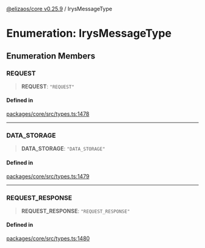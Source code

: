 [@elizaos/core v0.25.9](../index.md) / IrysMessageType

# Enumeration: IrysMessageType

## Enumeration Members

### REQUEST

> **REQUEST**: `"REQUEST"`

#### Defined in

[packages/core/src/types.ts:1478](https://github.com/Shelpin/aeternalsv2/blob/main/packages/core/src/types.ts#L1478)

***

### DATA\_STORAGE

> **DATA\_STORAGE**: `"DATA_STORAGE"`

#### Defined in

[packages/core/src/types.ts:1479](https://github.com/Shelpin/aeternalsv2/blob/main/packages/core/src/types.ts#L1479)

***

### REQUEST\_RESPONSE

> **REQUEST\_RESPONSE**: `"REQUEST_RESPONSE"`

#### Defined in

[packages/core/src/types.ts:1480](https://github.com/Shelpin/aeternalsv2/blob/main/packages/core/src/types.ts#L1480)

